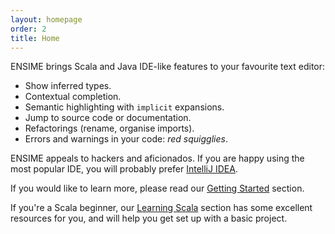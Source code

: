 ```yaml
---
layout: homepage
order: 2
title: Home
---
```


ENSIME brings Scala and Java IDE-like features to your favourite text editor:

- Show inferred types.
- Contextual completion.
- Semantic highlighting with `implicit` expansions.
- Jump to source code or documentation.
- Refactorings (rename, organise imports).
- Errors and warnings in your code: *red squigglies*.

ENSIME appeals to hackers and aficionados. If you are happy using the most popular IDE, you will probably prefer [IntelliJ IDEA](https://www.jetbrains.com/help/idea/2016.1/creating-and-running-your-scala-application.html).

If you would like to learn more, please read our [Getting Started](getting_started) section.

If you're a Scala beginner, our [Learning Scala](learning_scala) section has some excellent resources for you, and will help you get set up with a basic project.
